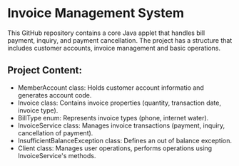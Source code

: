 # Invoice Management System

This GitHub repository contains a core Java applet that handles bill payment, inquiry, and payment cancellation. The project has a structure that includes customer accounts, invoice management and basic operations.


## Project Content:
 - MemberAccount class: Holds customer account informatio and generates account code.
 - Invoice class: Contains invoice properties (quantity, transaction date, invoice type).
 - BillType enum: Represents invoice types (phone, internet water).
 - InvoiceService class: Manages invoice transactions (payment, inquiry, cancellation of payment).
 - InsufficientBalanceException class: Defines an out of balance exception.
 - Client class: Manages user operations, performs operations using InvoiceService's methods.
